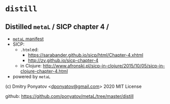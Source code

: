 #  `distill`
## Distilled `metaL` / SICP chapter 4 /

* [`metaL` manifest](https://www.notion.so/metalang/metaL-manifest-f7c2e3c9f4494986a620f3a71cf39cff)
* SICP:
  * `.html`ed:
    * https://sarabander.github.io/sicp/html/Chapter-4.xhtml
    * http://zv.github.io/sicp-chapter-4
  * in Clojure: http://www.afronski.pl/sicp-in-clojure/2015/10/05/sicp-in-clojure-chapter-4.html
* powered by `metaL`

(c) Dmitry Ponyatov <<dponyatov@gmail.com>> 2020 MIT License

github: https://github.com/ponyatov/metaL/tree/master/distill
